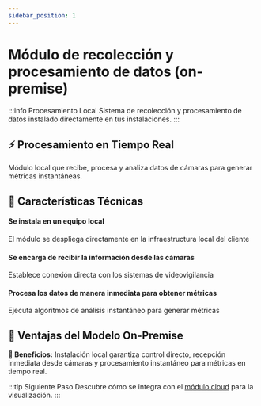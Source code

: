 ```yaml
---
sidebar_position: 1
---
```


# Módulo de recolección y procesamiento de datos (on-premise)

:::info Procesamiento Local
Sistema de recolección y procesamiento de datos instalado directamente en tus instalaciones.
:::

<div className="hero-banner">
  <div className="hero-content">
    <h2>⚡ Procesamiento en Tiempo Real</h2>
    <p>Módulo local que recibe, procesa y analiza datos de cámaras para generar métricas instantáneas.</p>
  </div>
</div>

## 🔧 Características Técnicas

<div className="feature-grid">
  <div className="feature-card">
    <h4>Se instala en un equipo local</h4>
    <p>El módulo se despliega directamente en la infraestructura local del cliente</p>
  </div>
  <div className="feature-card">
    <h4>Se encarga de recibir la información desde las cámaras</h4>
    <p>Establece conexión directa con los sistemas de videovigilancia</p>
  </div>
  <div className="feature-card" style={{gridColumn: '1 / -1', justifySelf: 'center', maxWidth: '400px'}}>
    <h4>Procesa los datos de manera inmediata para obtener métricas</h4>
    <p>Ejecuta algoritmos de análisis instantáneo para generar métricas</p>
  </div>
</div>

## 💪 Ventajas del Modelo On-Premise

<div className="callout callout-tip">
  <strong>🚀 Beneficios:</strong> Instalación local garantiza control directo, recepción inmediata desde cámaras y procesamiento instantáneo para métricas en tiempo real.
</div>

:::tip Siguiente Paso
Descubre cómo se integra con el [módulo cloud](./módulo-de-visualización-de-datos.md) para la visualización.
:::
